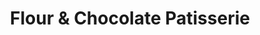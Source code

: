 ---
title: "Flour & Chocolate Patisserie"
url: /brisbane/flour-und-chocolate-patisserie/
shop: Bäckerei
---